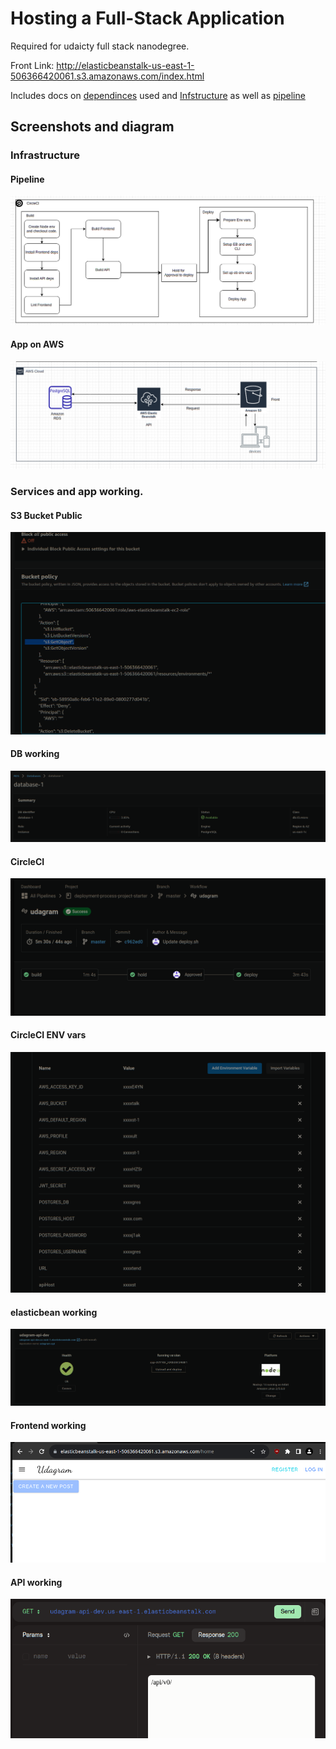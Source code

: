 # Hosting a Full-Stack Application

Required for udaicty full stack nanodegree.

Front Link: http://elasticbeanstalk-us-east-1-506366420061.s3.amazonaws.com/index.html

Includes docs on [dependinces](https://github.com/MinaSameh1/deployment-process-project-starter/blob/master/documentation/dependencies.md) used and [Infstructure](https://github.com/MinaSameh1/deployment-process-project-starter/blob/master/documentation/Infrastructure.md) as well as [pipeline](https://github.com/MinaSameh1/deployment-process-project-starter/blob/master/documentation/pipeline.md)

## Screenshots and diagram

### Infrastructure

#### Pipeline

![Pipeline](screens/PIPELINE.png)

#### App on AWS

![AWS](screens/AWS.png)

### Services and app working.

#### S3 Bucket Public

![public](screens/Public.png)

#### DB working

![dbWorking](screens/dbWorking.png)

#### CircleCI

![CircleCI](screens/circleCI.png)

#### CircleCI ENV vars

![circleEnv](screens/CircleEnv.png)

#### elasticbean working

![elastic bean](screens/elasticbean.png)

#### Frontend working

![front](screens/frontWorking.png)

#### API working

![apiworking](screens/apiWorking.png)

